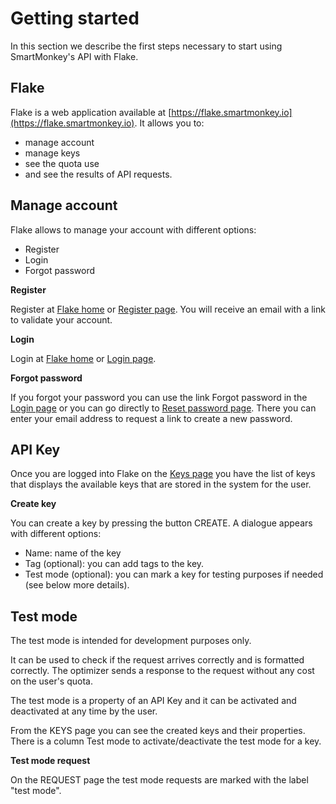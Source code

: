 # Getting started

In this section we describe the first steps necessary to start using SmartMonkey's API with Flake. 

## Flake 
Flake is a web application available at [https://flake.smartmonkey.io](https://flake.smartmonkey.io). 
It allows you to: 
- manage account
- manage keys
- see the quota use
- and see the results of API requests. 

## Manage account
Flake allows to manage your account with different options:
- Register
- Login
- Forgot password

**Register**

Register at [Flake home](https://flake.smartmonkey.io) or [Register page](https://flake.smartmonkey.io/register). You will receive an email with a link to validate your account. 

**Login**

Login at [Flake home](https://flake.smartmonkey.io) or [Login page](https://flake.smartmonkey.io/login). 

**Forgot password**

If you forgot your password you can use the link Forgot password in the [Login page](https://flake.smartmonkey.io/login) or you can go directly to [Reset password page](https://flake.smartmonkey.io/reset-password). There you can enter your email address to request a link to create a new password.

## API Key
Once you are logged into Flake on the [Keys page](https://flake.smartmonkey.io/console/keys) you have the list of keys that displays the available keys that are stored in the system for the user. 

**Create key**

You can create a key by pressing the button CREATE. A dialogue appears with different options:
- Name: name of the key
- Tag (optional): you can add tags to the key. 
- Test mode (optional): you can mark a key for testing purposes if needed (see below more details).


## Test mode
The test mode is intended for development purposes only. 

It can be used to check if the request arrives correctly and is formatted correctly. The optimizer sends a response to the request without any cost on the user's quota. 

The test mode is a property of an API Key and it can be activated and deactivated at any time by the user. 

From the KEYS page you can see the created keys and their properties. There is a column Test mode to activate/deactivate the test mode for a key. 

**Test mode request**

On the REQUEST page the test mode requests are marked with the label "test mode". 
